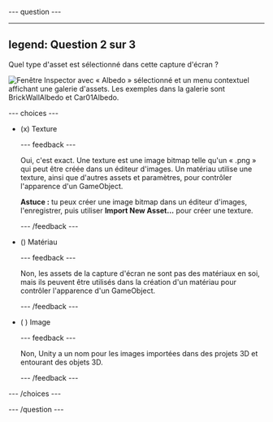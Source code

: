 
--- question ---

---
legend: Question 2 sur 3
---

Quel type d'asset est sélectionné dans cette capture d'écran ?

![Fenêtre Inspector avec « Albedo » sélectionné et un menu contextuel affichant une galerie d'assets. Les exemples dans la galerie sont BrickWallAlbedo et Car01Albedo.](images/inspector-list.png)

--- choices ---

- (x) Texture

  --- feedback ---

  Oui, c'est exact. Une texture est une image bitmap telle qu'un « .png » qui peut être créée dans un éditeur d'images. Un matériau utilise une texture, ainsi que d'autres assets et paramètres, pour contrôler l'apparence d'un GameObject.

  **Astuce :** tu peux créer une image bitmap dans un éditeur d'images, l'enregistrer, puis utiliser **Import New Asset...** pour créer une texture.

  --- /feedback ---

- () Matériau

  --- feedback ---

  Non, les assets de la capture d'écran ne sont pas des matériaux en soi, mais ils peuvent être utilisés dans la création d'un matériau pour contrôler l'apparence d'un GameObject.

  --- /feedback ---

- ( ) Image

  --- feedback ---

  Non, Unity a un nom pour les images importées dans des projets 3D et entourant des objets 3D.

  --- /feedback ---

--- /choices ---

--- /question ---
